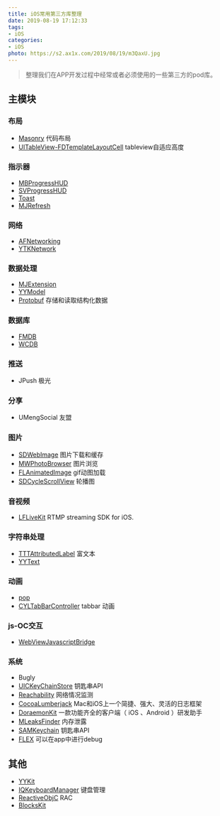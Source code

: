 ```yaml
---
title: iOS常用第三方库整理
date: 2019-08-19 17:12:33
tags:
- iOS
categories:
- iOS
photo: https://s2.ax1x.com/2019/08/19/m3QaxU.jpg
---
```


> 整理我们在APP开发过程中经常或者必须使用的一些第三方的pod库。

<!--more-->

## 主模块

### 布局

- [Masonry](https://github.com/SnapKit/Masonry) 代码布局
- [UITableView-FDTemplateLayoutCell](https://github.com/forkingdog/UITableView-FDTemplateLayoutCell) tableview自适应高度

### 指示器

- [MBProgressHUD](https://github.com/jdg/MBProgressHUD)
- [SVProgressHUD](https://github.com/SVProgressHUD/SVProgressHUD)
- [Toast](https://github.com/scalessec/Toast)
- [MJRefresh](https://github.com/CoderMJLee/MJRefresh)

### 网络

- [AFNetworking](https://github.com/AFNetworking/AFNetworking)
- [YTKNetwork](https://github.com/yuantiku/YTKNetwork)

### 数据处理

- [MJExtension](https://github.com/CoderMJLee/MJExtension)
- [YYModel](https://github.com/ibireme/YYModel)
- [Protobuf](https://github.com/protocolbuffers/protobuf) 存储和读取结构化数据

### 数据库

- [FMDB](https://github.com/ccgus/fmdb)
- [WCDB](https://github.com/Tencent/wcdb)

### 推送

- JPush 极光

### 分享

- UMengSocial 友盟

### 图片

- [SDWebImage](https://github.com/SDWebImage/SDWebImage) 图片下载和缓存
- [MWPhotoBrowser](https://github.com/mwaterfall/MWPhotoBrowser) 图片浏览
- [FLAnimatedImage](https://github.com/Flipboard/FLAnimatedImage) gif动图加载
- [SDCycleScrollView](https://github.com/gsdios/SDCycleScrollView) 轮播图

### 音视频

- [LFLiveKit](https://github.com/LaiFengiOS/LFLiveKit) RTMP streaming SDK for iOS.

### 字符串处理

- [TTTAttributedLabel](https://github.com/TTTAttributedLabel/TTTAttributedLabel) 富文本
- [YYText](https://github.com/ibireme/YYText)

### 动画

- [pop](https://link.jianshu.com/?t=https://github.com/facebook/pop)
- [CYLTabBarController](https://github.com/ChenYilong/CYLTabBarController) tabbar 动画

### js-OC交互

- [WebViewJavascriptBridge](https://github.com/marcuswestin/WebViewJavascriptBridge)

### 系统

- Bugly
- [UICKeyChainStore](https://github.com/kishikawakatsumi/UICKeyChainStore) 钥匙串API
- [Reachability](https://github.com/tonymillion/Reachability) 网络情况监测
- [CocoaLumberjack](https://github.com/CocoaLumberjack/CocoaLumberjack) Mac和iOS上一个简捷、强大、灵活的日志框架
- [DoraemonKit](https://github.com/didi/DoraemonKit) 一款功能齐全的客户端（ iOS 、Android ）研发助手
- [MLeaksFinder](https://github.com/Tencent/MLeaksFinder) 内存泄露
- [SAMKeychain](https://github.com/soffes/SAMKeychain) 钥匙串API
- [FLEX](https://github.com/Flipboard/FLEX) 可以在app中进行debug

## 其他

- [YYKit](https://github.com/ibireme/YYKit)
- [IQKeyboardManager](https://github.com/hackiftekhar/IQKeyboardManager) 键盘管理
- [ReactiveObjC](https://github.com/ReactiveCocoa/ReactiveObjC) RAC
- [BlocksKit](https://github.com/BlocksKit/BlocksKit)
